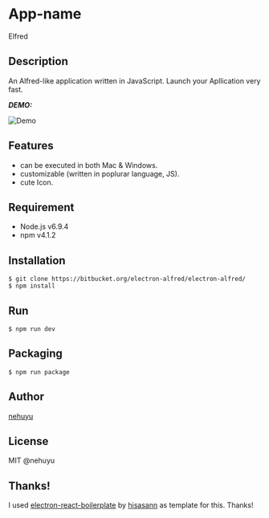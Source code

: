 # App-name
Elfred

## Description

An Alfred-like application written in JavaScript.
Launch your Apllication very fast.

***DEMO:***

![Demo](https://image-url.gif)

## Features

- can be executed in both Mac & Windows.
- customizable (written in poplurar language, JS). 
- cute Icon.


## Requirement

- Node.js v6.9.4  
- npm v4.1.2


## Installation

```
$ git clone https://bitbucket.org/electron-alfred/electron-alfred/
$ npm install
```

## Run

```
$ npm run dev
```


## Packaging

```
$ npm run package
```

## Author

[nehuyu](https://twitter.com/unchi_tokyo)  

## License

MIT @nehuyu 

## Thanks! 

I used [electron-react-boilerplate](https://github.com/hisasann/electron-react-boilerplate) by [hisasann](https://github.com/hisasann) as template for this. Thanks!
